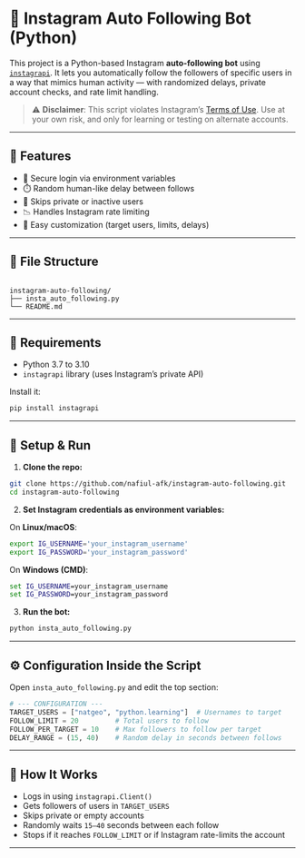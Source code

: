 
# 🤖 Instagram Auto Following Bot (Python)

This project is a Python-based Instagram **auto-following bot** using [`instagrapi`](https://github.com/adw0rd/instagrapi). It lets you automatically follow the followers of specific users in a way that mimics human activity — with randomized delays, private account checks, and rate limit handling.

> ⚠️ **Disclaimer**: This script violates Instagram’s [Terms of Use](https://help.instagram.com/581066165581870). Use at your own risk, and only for learning or testing on alternate accounts.

---

## 🚀 Features

- 🔐 Secure login via environment variables
- ⏱️ Random human-like delay between follows
- 🚫 Skips private or inactive users
- 📉 Handles Instagram rate limiting
- 🔧 Easy customization (target users, limits, delays)

---

## 📁 File Structure

```

instagram-auto-following/
├── insta_auto_following.py 
└── README.md               

````

---

## 🧰 Requirements

- Python 3.7 to 3.10
- `instagrapi` library (uses Instagram’s private API)

Install it:

```bash
pip install instagrapi
````

---

## 🔐 Setup & Run

1. **Clone the repo:**

```bash
git clone https://github.com/nafiul-afk/instagram-auto-following.git
cd instagram-auto-following
```

2. **Set Instagram credentials as environment variables:**

On **Linux/macOS**:

```bash
export IG_USERNAME='your_instagram_username'
export IG_PASSWORD='your_instagram_password'
```

On **Windows (CMD)**:

```cmd
set IG_USERNAME=your_instagram_username
set IG_PASSWORD=your_instagram_password
```

3. **Run the bot:**

```bash
python insta_auto_following.py
```

---

## ⚙️ Configuration Inside the Script

Open `insta_auto_following.py` and edit the top section:

```python
# --- CONFIGURATION ---
TARGET_USERS = ["natgeo", "python.learning"]  # Usernames to target
FOLLOW_LIMIT = 20         # Total users to follow
FOLLOW_PER_TARGET = 10    # Max followers to follow per target
DELAY_RANGE = (15, 40)    # Random delay in seconds between follows
```

---

## 🧠 How It Works

* Logs in using `instagrapi.Client()`
* Gets followers of users in `TARGET_USERS`
* Skips private or empty accounts
* Randomly waits `15–40` seconds between each follow
* Stops if it reaches `FOLLOW_LIMIT` or if Instagram rate-limits the account

---

